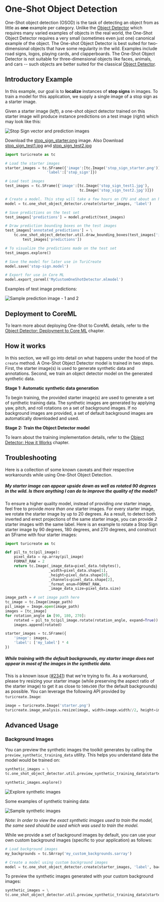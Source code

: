# One-Shot Object Detection

One-Shot object detection (OSOD) is the task of detecting an object from as little as **one** example per category. Unlike the [Object Detector](https://apple.github.io/turicreate/docs/userguide/object_detection) which requires many varied examples of objects in the real world, the One-Shot Object Detector requires a very small (sometimes even just one) canonical example of the object. The One-shot Object Detector is best suited for two-dimensional objects that have some regularity in the wild. Examples include road signs, logos, playing cards, and clapperboards. The One-Shot Object Detector is not suitable for three-dimensional objects like faces, animals, and cars -- such objects are better suited for the classical [Object Detector](https://apple.github.io/turicreate/docs/userguide/object_detection).

## Introductory Example

In this example, our goal is to **localize** instances of **stop signs** in images. To train a model for this application, we supply a single image of a stop sign as a starter image.

Given a starter image (*left*), a one-shot object detector trained on this starter image will produce instance predictions on a test image (*right*) which may look like this:

![Stop Sign vector and prediction images](images/stop_sign_sample.jpg)

Download the [stop_sign_starter.png](images/stop_sign_starter.png) image. Also Download [stop_sign_test1.jpg](images/stop_sign_test1.jpg) and [stop_sign_test2.jpg](images/stop_sign_test2.jpg)

```python
import turicreate as tc

# Load the starter images
starter_images = tc.SFrame({'image':[tc.Image('stop_sign_starter.png')],
                   'label':['stop_sign']})

# Load test images
test_images = tc.SFrame({'image':[tc.Image('stop_sign_test1.jpg'),
                                  tc.Image('stop_sign_test2.jpg')]})

# Create a model. This step will take a few hours on CPU and about an hour on GPU
model = tc.one_shot_object_detector.create(starter_images, 'label')

# Save predictions on the test set
test_images['predictions'] = model.predict(test_images)

# Draw prediction bounding boxes on the test images
test_images['annotated_predictions'] = \
    tc.one_shot_object_detector.util.draw_bounding_boxes(test_images['image'],
        test_images['predictions'])

# To visualize the predictions made on the test set
test_images.explore()

# Save the model for later use in TuriCreate
model.save('stop-sign.model')

# Export for use in Core ML
model.export_coreml('MyCustomOneShotDetector.mlmodel')
```


Examples of test image predictions:

![Sample prediction image - 1 and 2](images/sample_prediction_images_1_2.jpg)



## Deployment to CoreML

To learn more about deploying One-Shot to CoreML details, refer to the [Object Detector: Deployment to Core ML](https://apple.github.io/turicreate/docs/userguide/object_detection/export-coreml.html) chapter.



## How it works

In this section, we will go into detail on what happens under the hood of the `create` method. A One-Shot Object Detector model is trained in two steps. First, the starter image(s) is used to generate synthetic data and annotations. Second, we train an object detector model on the generated synthetic data.

**Stage 1: Automatic synthetic data generation**

To begin training, the provided starter image(s) are used to generate a set of synthetic training data.
The synthetic images are generated by applying yaw, pitch, and roll rotations on a set of background images. If no background images are provided, a set of default background images are automatically downloaded and used.

**Stage 2: Train the Object Detector model**

To learn about the training implementation details, refer to the [Object Detector: How it Works](https://apple.github.io/turicreate/docs/userguide/object_detection/how-it-works.html) chapter.

## Troubleshooting

Here is a collection of some known caveats and their respective workarounds while using One-Shot Object Detection.

##### My starter image can appear upside down as well as rotated 90 degrees in the wild. Is there anything I can do to improve the quality of the model?

To ensure a higher quality model, instead of providing *one* starter image, feel free to provide *more than one* starter images. For every starter image, we rotate the starter image by up to 20 degrees. As a result, to detect both inverted and erect projections of the same starter image, you can provide *2* starter images with the same label. Here is an example to rotate a Stop Sign starter image by 90 degrees, 180 degrees, and 270 degrees, and construct an SFrame with four starter images:

```python
import turicreate as tc

def pil_to_tc(pil_image):
    pixel_data = np.array(pil_image)
    FORMAT_RAW = 2
    return tc.Image(_image_data=pixel_data.tobytes(),
                    _width=pixel_data.shape[1],
                    _height=pixel_data.shape[0],
                    _channels=pixel_data.shape[2],
                    _format_enum=FORMAT_RAW,
                    _image_data_size=pixel_data.size)

image_path = # set image path here
tc_image = tc.Image(image_path)
pil_image = Image.open(image_path)
images = [tc_image]
for rotation_angle in [90, 180, 270]:
    rotated = pil_to_tc(pil_image.rotate(rotation_angle, expand=True))
    images.append(rotated)

starter_images = tc.SFrame({
    'image': images,
    'label': ['my_label'] * 4
})
```

##### While training with the default backgrounds, my starter image does not appear in most of the images in the synthetic data.

This is a known issue ([#2341](https://github.com/apple/turicreate/issues/2341)) that we're trying to fix. As a workaround, please try resizing your starter image (while preserving the aspect ratio of the starter image) to get it as close to `500x500` (for the default backgrounds) as possible. You can leverage the following API provided by `turicreate.Image`:

```python
image = turicreate.Image('starter.png')
turicreate.image_analysis.resize(image, width=image.width//2, height=image.height//2, channels=image.channels)
```

## Advanced Usage

### Background Images

You can preview the synthetic images the toolkit generates by calling the `preview_synthetic_training_data` utility. This helps you understand data the model would be trained on:


```python
synthetic_images = \
tc.one_shot_object_detector.util.preview_synthetic_training_data(starter_images, 'label')

synthetic_images.explore()
```

![Explore synthetic images](images/synthetic_images_explore.jpg)

Some examples of synthetic training data:

![Sample synthetic images](images/synthetic_images_collage.jpg)


*Note: In order to view the exact synthetic images used to train the model, the same seed should be used which was used to train the model.*

While we provide a set of background images by default, you can use your own custom background images (specific to your application) as follows:

```python
# Load background images
my_backgrounds = tc.SArray('my_custom_backgrounds.sarray')

# Create a model using custom background images
model = tc.one_shot_object_detector.create(starter_images, 'label', backgrounds=my_backgrounds)
```

To preview the synthetic images generated with your custom background images:

```python
synthetic_images = \
tc.one_shot_object_detector.util.preview_synthetic_training_data(starter_images, 'label', my_backgrounds)
```
